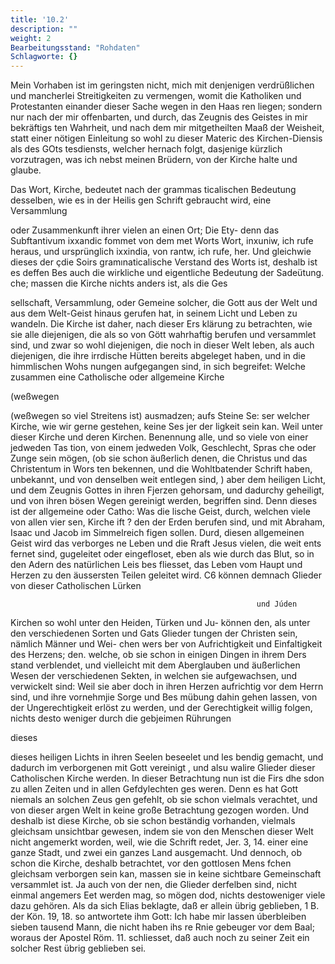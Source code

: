 ```yaml
---
title: '10.2'
description: ""
weight: 2
Bearbeitungsstand: "Rohdaten"
Schlagworte: {}
---
```

<!-- Seite 380 -->


Mein Vorhaben ist im geringsten nicht, mich mit denjenigen verdrüßlichen und mancherlei Streitigkeiten zu vermengen, womit die Katholiken und Protestanten einander dieser Sache wegen in den Haas ren liegen; sondern nur nach der mir offenbarten, und durch, das Zeugnis des Geistes in mir bekräftigs ten Wahrheit, und nach dem mir mitgetheilten Maaß der Weisheit, statt einer nötigen Einleitung so wohl zu dieser Materic des Kirchen-Diensis als des GOts tesdiensts, welcher hernach folgt, dasjenige kürzlich vorzutragen, was ich nebst meinen Brüdern, von der Kirche halte und glaube.

Das Wort, Kirche, bedeutet nach der grammas ticalischen Bedeutung desselben, wie es in der Heilis gen Schrift gebraucht wird, eine Versammlung

oder Zusammenkunft ihrer vielen an einen Ort; Die Ety- denn das Subftantivum ixxandic fommet von dem met Worts Wort, inxuniw, ich rufe heraus, und ursprünglich ixxindia, von rantw, ich rufe, her. Und gleichwie dieses der çdie Soirs gramınaticalische Verstand des Worts ist, deshalb ist es deffen Bes auch die wirkliche und eigentliche Bedeutung der Sadeütung. che; massen die Kirche nichts anders ist, als die Ges

sellschaft, Versammlung, oder Gemeine solcher, die Gott aus der Welt und aus dem Welt-Geist hinaus gerufen hat, in seinem Licht und Leben zu wandeln. Die Kirche ist daher, nach dieser Ers klärung zu betrachten, wie sie alle diejenigen, die als so von Gött wahrhaftig berufen und versammlet sind, und zwar so wohl diejenigen, die noch in dieser Welt leben, als auch diejenigen, die ihre irrdische Hütten bereits abgeleget haben, und in die himmlischen Wohs nungen aufgegangen sind, in sich begreifet: Welche zusammen eine Catholische oder allgemeine Kirche

(weßwegen
<!-- Seite 381 -->

 (weßwegen so viel Streitens ist) ausmadzen; aufs Steine Se:
ser welcher Kirche, wie wir gerne gestehen, keine Ses jer der
ligkeit sein kan. Weil unter dieser Kirche und deren Kirchen.
Benennung alle, und so viele von einer jedweden Tas
tion, von einem jedweden Volk, Geschlecht, Spras
che oder Zunge sein mögen, (ob sie schon äußerlich
denen, die Christus und das Christentum in Wors
ten bekennen, und die Wohltbatender Schrift haben,
unbekannt, und von denselben weit entlegen sind, ) aber
dem heiligen Licht, und dem Zeugnis Gottes in
ihren Fjerzen gehorsam, und dadurchy geheiligt, und
von ihren bösen Wegen gereinigt werden, begriffen
sind. Denn dieses ist der allgemeine oder Catho: Was die
lische Geist, durch, welchen viele von allen vier sen, Kirche ift ?
den der Erden berufen sind, und mit Abraham,
Isaac und Jacob im Simmelreich figen sollen.
Durd, diesen allgemeinen Geist wird das verborges
ne Leben und die Rraft Jesus vielen, die weit ents
fernet sind, gugeleitet oder eingefloset, eben als wie
durch das Blut, so in den Adern des natürlichen Leis
bes fliesset, das Leben vom Haupt und Herzen zu den
äussersten Teilen geleitet wird.
   C6 können demnach Glieder von dieser Catholischen Lürken

                                                           und Júden
Kirchen so wohl unter den Heiden, Türken und Ju- können
den, als unter den verschiedenen Sorten und Gats Glieder
tungen der Christen sein, nämlich Männer und Wei- chen wers
ber von Aufrichtigkeit und Einfaltigkeit des Herzens; den.
welche, ob sie schon in einigen Dingen in ihrem Ders
 stand verblendet, und vielleicht mit dem Aberglauben
und äußerlichen Wesen der verschiedenen Sekten,
 in welchen sie aufgewachsen, und verwickelt sind:
Weil sie aber doch in ihren Herzen aufrichtig vor dem
Herrn sind, und ihre vornehmjie Sorge und Bes
mübung dahin gehen lassen, von der Ungerechtigkeit
erlöst zu werden, und der Gerechtigkeit willig folgen,
nichts desto weniger durch die gebjeimen Rührungen

dieses
<!-- Seite 382 -->
dieses heiligen Lichts in ihren Seelen beseelet und les bendig gemacht, und dadurch im verborgenen mit Gott vereinigt
, und alsu walire Glieder dieser Catholischen Kirche werden. In dieser Betrachtung nun ist die Firs dhe sdon zu allen Zeiten und in allen Gefdylechten ges weren. Denn es hat Gott niemals an solchen Zeus gen gefehlt, ob sie schon vielmals verachtet, und von dieser argen Welt in keine große Betrachtung gezogen worden. Und deshalb
 ist diese Kirche, ob sie schon beständig vorhanden, vielmals gleichsam unsichtbar gewesen, indem sie von den Menschen dieser Welt nicht angemerkt worden, weil, wie die Schrift redet, Jer. 3, 14. einer eine ganze Stadt, und zwei ein ganzes Land ausgemacht. Und dennoch, ob schon die Kirche, deshalb betrachtet, vor den gottlosen Mens fchen gleichsam verborgen sein kan, massen sie in keine sichtbare Gemeinschaft versammlet ist. Ja auch von der nen, die Glieder derfelben sind, nicht einmal angemers Eet werden mag, so mögen dod, nichts destoweniger viele dazu gehören. Als da sich Elias beklagte, daß er allein übrig geblieben, 1 B. der Kön. 19, 18. so antwortete ihm Gott: Ich habe mir lassen úberbleiben sieben tausend Mann, die nicht haben ihs re Rnie gebeuger vor dem Baal; woraus der Apostel Röm. 11. schliesset, daß auch noch zu seiner Zeit ein solcher Rest übrig geblieben sei.

